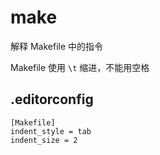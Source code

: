 # make

解释 Makefile 中的指令

Makefile 使用 `\t` 缩进，不能用空格

## .editorconfig

```config
[Makefile]
indent_style = tab
indent_size = 2
```
